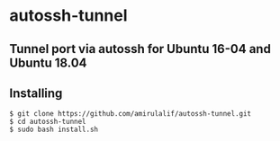 # autossh-tunnel

## Tunnel port via autossh for Ubuntu 16-04 and Ubuntu 18.04

## Installing
```
$ git clone https://github.com/amirulalif/autossh-tunnel.git
$ cd autossh-tunnel
$ sudo bash install.sh
```
 
